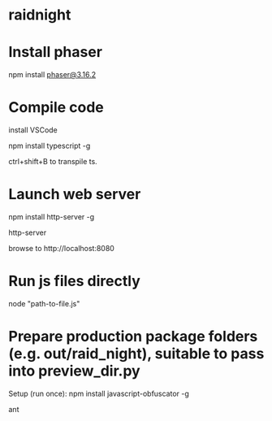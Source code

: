 # raidnight


# Install phaser
npm install phaser@3.16.2


# Compile code
install VSCode

npm install typescript -g

ctrl+shift+B to transpile ts.


# Launch web server
npm install http-server -g

http-server

browse to http://localhost:8080


# Run js files directly
node "path-to-file.js"


# Prepare production package folders (e.g. out/raid_night), suitable to pass into preview_dir.py

Setup (run once): npm install javascript-obfuscator -g

ant